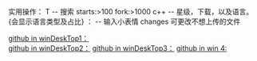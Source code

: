 实用操作：
T  -- 搜索
starts:>100 fork:>1000 c++    -- 星级，下载，以及语言。{会显示语言类型及占比}
： -- 输入小表情
changes 可更改不想上传的文件

[github in winDeskTop1：](http://youngxhui.github.io/2016/05/03/GitHub-for-Windows%E4%BD%BF%E7%94%A8%E6%95%99%E7%A8%8B(%E4%B8%80)/)  
[github in winDeskTop2：](http://youngxhui.github.io/2016/05/13/GitHub-for-Windows使用教程(二)/) 
[github in winDeskTop3：](http://youngxhui.github.io/2016/05/15/GitHub-for-windows使用教程（三）/) 
[github in win 4:](http://youngxhui.github.io/2016/08/28/GitHub-for-Windows%E4%BD%BF%E7%94%A8%E6%95%99%E7%A8%8B%EF%BC%88%E5%9B%9B%EF%BC%89/)



